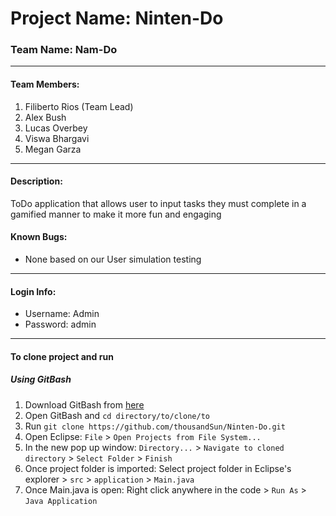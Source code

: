 # Project Name: Ninten-Do
<h3>Team Name: Nam-Do</h3>

<hr>

<h4>Team Members:</h4>
<ol>
  <li>Filiberto Rios (Team Lead)</li>
  <li>Alex Bush</li>
  <li>Lucas Overbey</li>
  <li>Viswa Bhargavi</li>
  <li>Megan Garza</li>
</ol>

<hr>

<h4>Description:</h4>
<p>ToDo application that allows user to input tasks they must complete in a gamified manner to make it more fun and engaging</p>

<h4>Known Bugs:</h4>
<ul>
  <li>None based on our User simulation testing</li>
</ul>

<hr>

<h4>Login Info:</h4>
<ul>
  <li>Username: Admin</li>
  <li>Password: admin</li>
</ul>

<hr>

<h4>To clone project and run</h4>
<h5>Using GitBash</h5>
<ol>
  <li>Download GitBash from <a href="https://git-scm.com/downloads" target="_blank" rel="noreferrer noopener">here</a></li>
  <li>Open GitBash and <code>cd directory/to/clone/to</code></li>
  <li>Run <code>git clone https://github.com/thousandSun/Ninten-Do.git</code></li>
  <li>Open Eclipse: <code>File</code> > <code>Open Projects from File System...</code></li>
  <li>In the new pop up window: <code>Directory...</code> > <code>Navigate to cloned directory</code> > <code>Select Folder</code> > <code>Finish</code></li>
  <li>Once project folder is imported: Select project folder in Eclipse's explorer > <code>src</code> > <code>application</code> > <code>Main.java</code></li>
  <li>Once Main.java is open: Right click anywhere in the code > <code>Run As</code> > <code>Java Application</code></li>
</ol>
